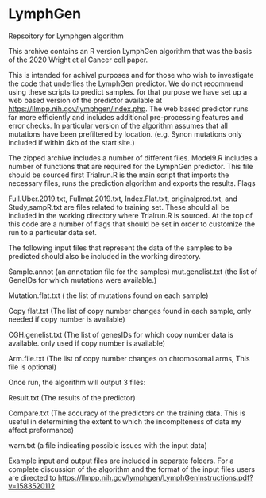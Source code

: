 # LymphGen
Repsoitory for Lymphgen algorithm

This archive contains an R version LymphGen algorithm that was the basis of the 2020 Wright et al Cancer cell paper.

This is intended for achival purposes and for those who wish to investigate the code that underlies the LymphGen predictor.  We do not recommend using these scripts to predict samples. for that purpose we have set up a web based version of the predictor available at https://llmpp.nih.gov/lymphgen/index.php.  The web based predictor runs far more efficiently and includes additional pre-processing features and error checks.  In particular version of the algorithm assumes that all mutations have been prefiltered by location. (e.g. Synon mutations only included if within 4kb of the start site.) 

The zipped archive includes a number of different files.
Model9.R includes a number of functions that are required for the LymphGen predictor.  This file should be sourced first
Trialrun.R is the main script that imports the necessary files, runs the prediction algorithm and exports the results.  Flags

Full.Uber.2019.txt, Fullmat.2019.txt, Index.Flat.txt, originalpred.txt, and Study,sampR.txt are files related to training set.  These should all be included in the working directory where Trialrun.R is sourced.  At the top of this code are a number of flags that should be set in order to customize the run to a particular data set.

The following input files that represent the data of the samples to be predicted should also be included in the working directory.

Sample.annot  (an annotation file for the samples)
mut.genelist.txt  (the list of GeneIDs for which mutations were available.)

Mutation.flat.txt  ( the list of mutations found on each sample)

Copy flat.txt     (The list of copy number changes found in each sample, only needed if copy number is available)

CGH.genelist.txt     (The list of genesIDs for which copy number data is available. only used if copy number is available)

Arm.file.txt (The list of copy number changes on chromosomal arms,  This file is optional)

Once run, the algorithm will output 3 files:

Result.txt    (The results of the predictor)

Compare.txt (The accuracy of the predictors on the training data.  This is useful in determining the extent to which the incomplteness of data my affect preformance)

warn.txt  (a file indicating possible issues with the input data)

Example input and output files are included in separate folders.  For a complete discussion of the algorithm and the format of the input files users are directed to https://llmpp.nih.gov/lymphgen/LymphGenInstructions.pdf?v=1583520112







